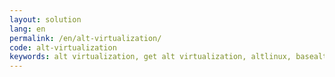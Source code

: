 ```yaml
---
layout: solution
lang: en
permalink: /en/alt-virtualization/
code: alt-virtualization
keywords: alt virtualization, get alt virtualization, altlinux, basealt, download alt virtualization, alt virtualization distribution, alt virtualization, virtualization server, BaseALT Ltd, opensource, linux
---
```

